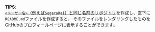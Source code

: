 **TIPS**:  
[`<ユーザー名>`（例えば`SegaraRai`）と同じ名前のリポジトリ](https://github.com/SegaraRai/SegaraRai)を作成し、直下に`README.md`ファイルを作成すると、
そのファイルをレンダリングしたものをGitHubのプロフィールページに表示することができます。
